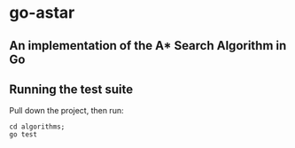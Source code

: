 # go-astar

## An implementation of the A* Search Algorithm in Go

## Running the test suite


Pull down the project, then run:

```shell
cd algorithms;
go test
```